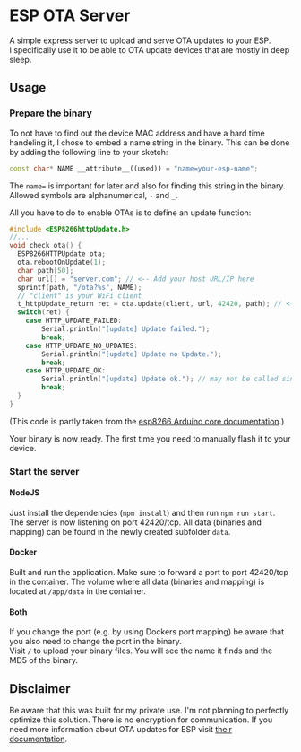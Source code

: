 # ESP OTA Server
A simple express server to upload and serve OTA updates to your ESP.  
I specifically use it to be able to OTA update devices that are mostly in deep sleep.

## Usage
### Prepare the binary
To not have to find out the device MAC address and have a hard time handeling it, I chose to embed a name string in the binary. 
This can be done by adding the following line to your sketch:
```c++
const char* NAME __attribute__((used)) = "name=your-esp-name";
```
The `name=` is important for later and also for finding this string in the binary.  
Allowed symbols are alphanumerical, `-` and `_`.

All you have to do to enable OTAs is to define an update function:
```c++
#include <ESP8266httpUpdate.h>
//...
void check_ota() {
  ESP8266HTTPUpdate ota;
  ota.rebootOnUpdate(1);
  char path[50];
  char url[] = "server.com"; // <-- Add your host URL/IP here
  sprintf(path, "/ota?%s", NAME);
  // "client" is your WiFi client
  t_httpUpdate_return ret = ota.update(client, url, 42420, path); // <-- 42420 is the port the server listens to
  switch(ret) {
    case HTTP_UPDATE_FAILED:
        Serial.println("[update] Update failed.");
        break;
    case HTTP_UPDATE_NO_UPDATES:
        Serial.println("[update] Update no Update.");
        break;
    case HTTP_UPDATE_OK:
        Serial.println("[update] Update ok."); // may not be called since we reboot the ESP
        break;
  }
}
```
(This code is partly taken from the [esp8266 Arduino core documentation](https://github.com/esp8266/Arduino/blob/master/doc/ota_updates/readme.rst).)

Your binary is now ready. The first time you need to manually flash it to your device.

### Start the server
#### NodeJS
Just install the dependencies (`npm install`) and then run `npm run start`. The server is now listening on port 42420/tcp. 
All data (binaries and mapping) can be found in the newly created subfolder `data`.

#### Docker
Built and run the application. Make sure to forward a port to port 42420/tcp in the container. 
The volume where all data (binaries and mapping) is located at `/app/data` in the container.

#### Both
If you change the port (e.g. by using Dockers port mapping) be aware that you also need to change the port in the binary.  
Visit `/` to upload your binary files. You will see the name it finds and the MD5 of the binary.

## Disclaimer
Be aware that this was built for my private use.
I'm not planning to perfectly optimize this solution.
There is no encryption for communication.
If you need more information about OTA updates for ESP visit [their documentation](https://arduino-esp8266.readthedocs.io/en/latest/ota_updates/readme.html).
